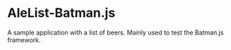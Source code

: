 AleList-Batman.js
=================

A sample application with a list of beers. Mainly used to test the Batman.js framework.